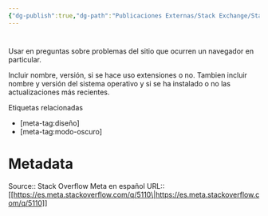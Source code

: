 ```yaml
---
{"dg-publish":true,"dg-path":"Publicaciones Externas/Stack Exchange/Stack Overflow en español/Stack Overflow en español Meta/es.meta.stackoverflow.com-5110.md","permalink":"/publicaciones-externas/stack-exchange/stack-overflow-en-espanol/stack-overflow-en-espanol-meta/es-meta-stackoverflow-com-5110/","hide":true,"noteIcon":"default","created":"2024-04-03T12:49:10.730-06:00","updated":"2024-04-05T16:44:04.506-06:00"}
---
```


# 

Usar en preguntas sobre problemas del sitio que ocurren un navegador en particular.

Incluir nombre, versión, si se hace uso extensiones o no. Tambien incluir nombre y versión del sistema operativo y si se ha instalado o no las actualizaciones más recientes.

Etiquetas relacionadas

- [meta-tag:diseño]
- [meta-tag:modo-oscuro]

# Metadata
Source:: Stack Overflow Meta en español
URL:: [[https://es.meta.stackoverflow.com/q/5110\|https://es.meta.stackoverflow.com/q/5110]]

